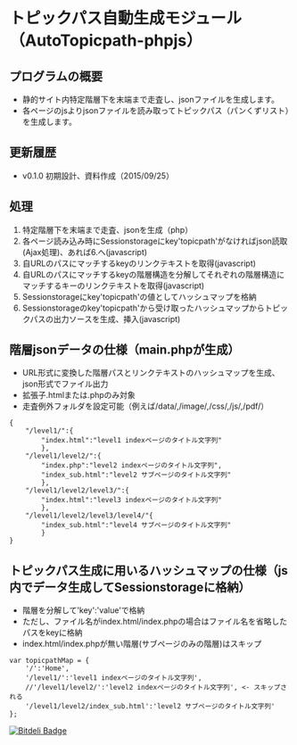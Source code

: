 # トピックパス自動生成モジュール（AutoTopicpath-phpjs）

## プログラムの概要

- 静的サイト内特定階層下を末端まで走査し、jsonファイルを生成します。
- 各ページのjsよりjsonファイルを読み取ってトピックパス（パンくずリスト）を生成します。

## 更新履歴

- v0.1.0 初期設計、資料作成（2015/09/25）

## 処理

1. 特定階層下を末端まで走査、jsonを生成（php）
2. 各ページ読み込み時にSessionstorageにkey'topicpath'がなければjson読取(Ajax処理)、あれば6.へ(javascript)
3. 自URLのパスにマッチするkeyのリンクテキストを取得(javascript)
4. 自URLのパスにマッチするkeyの階層構造を分解してそれぞれの階層構造にマッチするキーのリンクテキストを取得(javascript)
5. Sessionstorageにkey'topicpath'の値としてハッシュマップを格納
6. Sessionstorageのkey'topicpath'から受け取ったハッシュマップからトピックパスの出力ソースを生成、挿入(javascript)

## 階層jsonデータの仕様（main.phpが生成）

- URL形式に変換した階層パスとリンクテキストのハッシュマップを生成、json形式でファイル出力
- 拡張子.htmlまたは.phpのみ対象
- 走査例外フォルダを設定可能（例えば/data/,/image/,/css/,/js/,/pdf/）

```
{
	"/level1/":{
		"index.html":"level1 indexページのタイトル文字列"
		},
	"/level1/level2/":{
		"index.php":"level2 indexページのタイトル文字列",
		"index_sub.html":"level2 サブページのタイトル文字列"
		},
	"/level1/level2/level3/":{
		"index.html":"level3 indexページのタイトル文字列"
		},
	"/level1/level2/level3/level4/"{
		"index_sub.html":"level4 サブページのタイトル文字列"
		}
}
```

## トピックパス生成に用いるハッシュマップの仕様（js内でデータ生成してSessionstorageに格納）

- 階層を分解して'key':'value'で格納
- ただし、ファイル名がindex.html/index.phpの場合はファイル名を省略したパスをkeyに格納
- index.html/index.phpが無い階層(サブページのみの階層)はスキップ

```
var topicpathMap = {
	'/':'Home',
	'/level1/':'level1 indexページのタイトル文字列',
	//'/level1/level2/':'level2 indexページのタイトル文字列', <- スキップされる
	'/level1/level2/index_sub.html':'level2 サブページのタイトル文字列'
};
```


[![Bitdeli Badge](https://d2weczhvl823v0.cloudfront.net/hkoma2jp/autotopicpath-phpjs/trend.png)](https://bitdeli.com/free "Bitdeli Badge")

